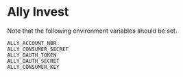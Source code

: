 # Ally Invest

Note that the following environment variables should be set.

```
ALLY_ACCOUNT_NBR
ALLY_CONSUMER_SECRET
ALLY_OAUTH_TOKEN
ALLY_OAUTH_SECRET
ALLY_CONSUMER_KEY
```
